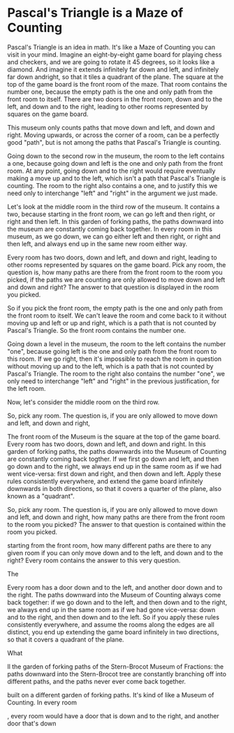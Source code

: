 # Pascal's Triangle is a Maze of Counting

Pascal's Triangle is an idea in math.  It's like a Maze of Counting you can visit in your mind.   Imagine an eight-by-eight game board for playing chess and checkers,  and we are going to rotate it 45 degrees, so it looks like a diamond.  And imagine it extends infinitely far down and left, and infinitely far down andright,  so that it tiles a quadrant of the plane.   The square at the top of the game board is the front room of the maze.  That room contains the number one, because the empty path is the one and only path from the front room to itself.   There are two doors in the front room, down and to the left, and down and to the right,  leading to other rooms represented by squares on the game board.  

This museum only counts paths that move down and left, and down and right.  Moving upwards,  or across the corner of a room, can be a perfectly good "path", but is not among the paths that Pascal's Triangle is counting.   

Going down to the second row in the museum, the room to the left contains a one,  because going down and left is the one and only path from the front room.  At any point, going down and to the right would require eventually making a move up and to the left, which isn't a path that Pascal's Triangle is counting.    The room to the right also contains a one, and to justify this we need only to interchange "left" and "right" in the argument we just made.  

Let's look at the middle room in the third row of the museum.   It contains a two, because starting in the front room,  we can go left and then right, or right and then left.  In this garden of forking paths, the paths downward into the museum are constantly coming back together.   In every room in this museum, as we go down, we can go either left and then right, or right and then left, and always end up in the same new room either way.   





Every room has two doors,  down and left, and down and right,  leading to other rooms represented by squares on the game board.  Pick any room,  the question is,  how many paths are there from the front room to the room you picked, if the paths we are counting are only allowed to move down and left and down and right?   The answer to that question is displayed in the room you picked.

So if you pick the front room, the empty path is the one and only path from the front room to itself.  We can't leave the room and come back to it without moving up and left or up and right,  which is a path that is not counted by Pascal's Triangle.  So the front room contains the number one.

Going down a level in the museum,  the room to the left contains the number "one",  because going left is the one and only path from the front room to this room.  If we go right, then it's impossible to reach the room in question without moving up and to the left,  which is a path that is not counted by Pascal's Triangle.   The room to the right also contains the number "one", we only need to interchange "left" and "right" in the previous justification, for the left room.

Now, let's consider the middle room on the third row.   

So, pick any room.  The question is,  if you are only allowed to move down and left,  and down and right,  


The front room of the Museum is the square at the top of the game board.   Every room has two doors, down and left, and down and right.   In this garden of forking paths,  the paths downwards into the Museum of Counting are constantly coming back togther.   If we first go down and left,  and then go down and to the right,  we always end up in the same room as if we had went vice-versa:  first down and right, and then down and left.   Apply these rules consistently everywhere,  and extend the game board infinitely downwards in both directions,  so that it covers a quarter of the plane,  also known as a "quadrant".

So, pick any room.  The question is, if you are only allowed to move down and left, and down and right, how many paths are there from the front room to the room you picked?   The answer to that question is contained within the room you picked.  






starting from the front room, how many different paths are there to any given room if you can only move down and to the left, and down and to the right?    Every room contains the answer to this very question.

The 


  Every room has a door down and to the left,  and another door down and to the right.   The paths downward into the Museum of Counting always come back together:  if we go down and to the left,  and then down and to the right,  we always end up in the same room as if we had gone vice-versa:  down and to the right, and then down and to the left.  So if you apply these rules consistently everywhere,  and assume the rooms along the edges are all distinct,   you end up extending the game board infinitely in two directions,  so that it covers a quadrant of the plane.

What 



ll the garden of forking paths of the Stern-Brocot Museum of Fractions: the paths downward into the Stern-Brocot tree are constantly branching off into different paths,  and the paths never ever come back together.



 built on a different garden of forking paths.   It's kind of like a Museum of Counting.   In every room


,  every room would have a door that is down and to the right,  and another door that's down 

